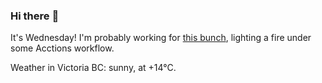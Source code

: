 ### Hi there :wave:

It's Wednesday! I'm probably working for [this bunch](https://github.com/kohofinancial), lighting a fire under some Acctions workflow.

Weather in Victoria BC: sunny, at +14°C.

